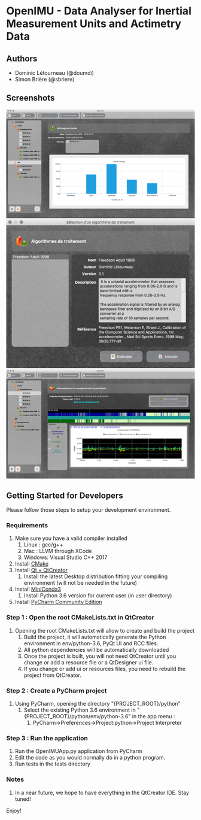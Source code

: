 # OpenIMU - Data Analyser for Inertial Measurement Units and Actimetry Data

## Authors
* Dominic Létourneau (@doumdi) 
* Simon Brière (@sbriere)

## Screenshots
![Screenshot_1](./docs/images/Screenshot_1.png)
![Screenshot_2](./docs/images/Screenshot_2.png)
![Screenshot_2](./docs/images/Screenshot_3.png)

## Getting Started for Developers
Please follow those steps to setup your development environment.

### Requirements
1. Make sure you have a valid compiler installed
    1. Linux : gcc/g++
    2. Mac : LLVM through XCode
    3. Windows: Visual Studio C++ 2017
1. Install [CMake](https://cmake.org/download/)
1. Install [Qt + QtCreator](https://www.qt.io/)
    1. Install the latest Desktop distribution fitting your compiling environment (will not be needed in the future)
1. Install [MiniConda3](https://conda.io/miniconda.html)
    1. Install Python 3.6 version for current user (in user directory)
1. Install [PyCharm Community Edition](https://www.jetbrains.com/pycharm/)

### Step 1 : Open the root CMakeLists.txt in QtCreator
1. Opening the root CMakeLists.txt will allow to create and build the project
    1. Build the project, it will automatically generate the Python environment in env/python-3.6, PyQt UI and RCC files.
    1. All python dependencies will be automatically downloaded
    1. Once the project is built, you will not need QtCreator until you change or add a resource file or a QtDesigner ui file.
    1. If you change or add ui or resources files, you need to rebuild the project from QtCreator.

### Step 2 : Create a PyCharm project
1. Using PyCharm, opening the directory "{PROJECT_ROOT}/python"
    1. Select the existing Python 3.6 environment in "{PROJECT_ROOT}/python/env/python-3.6" in the app menu :
        1. PyCharm->Preferences->Project:python->Project Interpreter
        
### Step 3 : Run the application
1. Run the OpenIMUApp.py application from PyCharm
1. Edit the code as you would normally do in a python program.
1. Run tests in the tests directory

### Notes
1. In a near future, we hope to have everything in the QtCreator IDE. Stay tuned!

Enjoy!    
